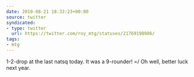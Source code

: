```yaml
---
date: 2010-08-21 18:33:23+00:00
source: twitter
syndicated:
- type: twitter
  url: https://twitter.com/roy_mtg/statuses/21769198986/
tags:
- mtg
---
```


1-2-drop at the last natsq today. It was a 9-rounder! =/ Oh well, better luck next year.